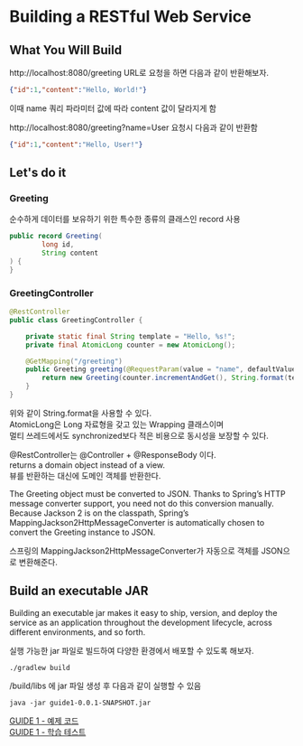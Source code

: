 # Building a RESTful Web Service

## What You Will Build

http://localhost:8080/greeting URL로 요청을 하면 다음과 같이 반환해보자.        

````json
{"id":1,"content":"Hello, World!"}
````

이때 name 쿼리 파라미터 값에 따라 content 값이 달라지게 함

http://localhost:8080/greeting?name=User 요청시 다음과 같이 반환함

````json
{"id":1,"content":"Hello, User!"}
````

## Let's do it

### Greeting

순수하게 데이터를 보유하기 위한 특수한 종류의 클래스인 record 사용
````java
public record Greeting(
        long id,
        String content
) {
}
````

### GreetingController

````java
@RestController
public class GreetingController {

    private static final String template = "Hello, %s!";
    private final AtomicLong counter = new AtomicLong();

    @GetMapping("/greeting")
    public Greeting greeting(@RequestParam(value = "name", defaultValue = "World") String name) {
        return new Greeting(counter.incrementAndGet(), String.format(template, name));
    }
}
````

위와 같이 String.format을 사용할 수 있다.    
AtomicLong은 Long 자료형을 갖고 있는 Wrapping 클래스이며     
멀티 쓰레드에서도 synchronized보다 적은 비용으로 동시성을 보장할 수 있다.

@RestController는 @Controller + @ResponseBody 이다.       
returns a domain object instead of a view.      
뷰를 반환하는 대신에 도메인 객체를 반환한다.

The Greeting object must be converted to JSON. Thanks to Spring’s HTTP message converter support,
you need not do this conversion manually. Because Jackson 2 is on the classpath,
Spring’s MappingJackson2HttpMessageConverter is automatically chosen to convert the Greeting instance to JSON.

스프링의 MappingJackson2HttpMessageConverter가 자동으로 객체를 JSON으로 변환해준다.

## Build an executable JAR

Building an executable jar makes it easy to ship, version,
and deploy the service as an application throughout the development lifecycle,
across different environments, and so forth.

실행 가능한 jar 파일로 빌드하여 다양한 환경에서 배포할 수 있도록 해보자.

````
./gradlew build
````

/build/libs 에 jar 파일 생성 후 다음과 같이 실행할 수 있음

````
java -jar guide1-0.0.1-SNAPSHOT.jar
````

[GUIDE 1 - 예제 코드](https://github.com/320Hwany/spring-guide/tree/main/guide1/src/main/java/guide1)        
[GUIDE 1 - 학습 테스트](https://github.com/320Hwany/spring-guide/tree/main/guide1/src/test/java/guide1)           